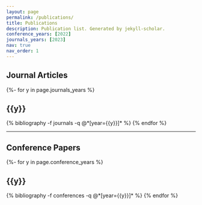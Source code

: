 ```yaml
---
layout: page
permalink: /publications/
title: Publications
description: Publication list. Generated by jekyll-scholar.
conference_years: [2022]
journals_years: [2023]
nav: true
nav_order: 1
---
```

## Journal Articles

<div class="publications">

{%- for y in page.journals_years %}
  <h2 class="year">{{y}}</h2>
  {% bibliography -f journals -q @*[year={{y}}]* %}
{% endfor %}

</div>

---

## Conference Papers

<div class="publications">

{%- for y in page.conference_years %}
  <h2 class="year">{{y}}</h2>
  {% bibliography -f conferences -q @*[year={{y}}]* %}
{% endfor %}

</div>

